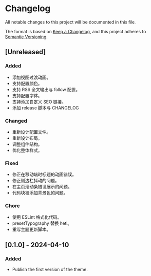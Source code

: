 # Changelog

All notable changes to this project will be documented in this file.

The format is based on [Keep a Changelog](https://keepachangelog.com/en/1.0.0/),
and this project adheres to [Semantic Versioning](https://semver.org/spec/v2.0.0.html).

## [Unreleased]
### Added
- 添加视图过渡动画。
- 支持配置颜色。
- 支持 RSS 全文输出与 follow 配置。
- 支持配置字体。
- 支持添加自定义 SEO 链接。
- 添加 release 脚本与 CHANGELOG

### Changed
- 重新设计配置文件。
- 重新设计布局。
- 调整组件结构。
- 优化整体样式。

### Fixed
- 修正在移动端时标题的动画错误。
- 修正侧边栏抖动的问题。
- 在主页滚动条错误展示的问题。
- 代码块被添加背景色的问题。

### Chore
- 使用 ESLint 格式化代码。
- presetTypography 替换 heti。
- 重写主题更新脚本。

## [0.1.0] - 2024-04-10
### Added
- Publish the first version of the theme.
